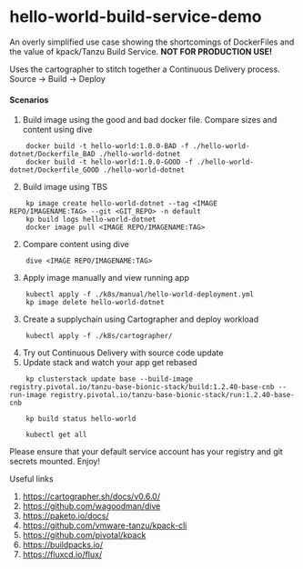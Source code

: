 # hello-world-build-service-demo

An overly simplified use case showing the shortcomings of DockerFiles and the value of kpack/Tanzu Build Service. **NOT FOR PRODUCTION USE!**

Uses the cartographer to stitch together a Continuous Delivery process. Source -> Build -> Deploy

#### Scenarios
1. Build image using the good and bad docker file. Compare sizes and content using dive
```
    docker build -t hello-world:1.0.0-BAD -f ./hello-world-dotnet/Dockerfile_BAD ./hello-world-dotnet
    docker build -t hello-world:1.0.0-GOOD -f ./hello-world-dotnet/Dockerfile_GOOD ./hello-world-dotnet
```
2. Build image using TBS
```
    kp image create hello-world-dotnet --tag <IMAGE REPO/IMAGENAME:TAG> --git <GIT_REPO> -n default
    kp build logs hello-world-dotnet
    docker image pull <IMAGE REPO/IMAGENAME:TAG>
```
2. Compare content using dive
```
    dive <IMAGE REPO/IMAGENAME:TAG>
```
3. Apply image manually and view running app
```
    kubectl apply -f ./k8s/manual/hello-world-deployment.yml
    kp image delete hello-world-dotnet
```
3. Create a supplychain using Cartographer and deploy workload
```
    kubectl apply -f ./k8s/cartographer/
```
4. Try out Continuous Delivery with source code update
5. Update stack and watch your app get rebased
```
    kp clusterstack update base --build-image registry.pivotal.io/tanzu-base-bionic-stack/build:1.2.40-base-cnb --run-image registry.pivotal.io/tanzu-base-bionic-stack/run:1.2.40-base-cnb
    
    kp build status hello-world
    
    kubectl get all
```

Please ensure that your default service account has your registry and git secrets mounted. Enjoy!

Useful links
1. https://cartographer.sh/docs/v0.6.0/
2. https://github.com/wagoodman/dive
3. https://paketo.io/docs/
4. https://github.com/vmware-tanzu/kpack-cli
5. https://github.com/pivotal/kpack
6. https://buildpacks.io/
7. https://fluxcd.io/flux/
